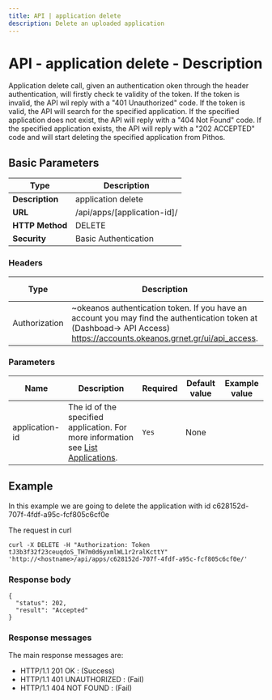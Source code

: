 ```yaml
---
title: API | application delete
description: Delete an uploaded application
---
```


# API - application delete - Description

Application delete call, given an authentication oken through the header authentication,
will firstly check te validity of the token. If the token is invalid, the API wil reply with
a "401 Unauthorized" code. If the token is valid, the API will search for the specified
application. If the specified application does not exist, the API will reply with a
"404 Not Found" code. If the specified application exists, the API will reply with a
"202 ACCEPTED" code and will start deleting the specified application from Pithos.

## Basic Parameters

|Type | Description
------|-------------
**Description** | application delete
**URL**         | /api/apps/[application-id]/
**HTTP Method** | DELETE
**Security**    | Basic Authentication


### Headers

Type | Description | Required | Default value | Example value
------|-------------|----------|---------------|---------------
Authorization | ~okeanos authentication token. If you have an account you may find the authentication token at (Dashboad-> API Access) https://accounts.okeanos.grnet.gr/ui/api_access. | `Yes` | None | Token tJ3b3f32f23ceuqdoS_..


### Parameters

Name | Description | Required | Default value | Example value
------|-------------|----------|---------------|---------------
application-id  | The id of the specified application. For more information see [List Applications](ApplicationsList.md). |`Yes` |None|


## Example

In this example we are going to delete the application with id c628152d-707f-4fdf-a95c-fcf805c6cf0e

The request in curl

```
curl -X DELETE -H "Authorization: Token tJ3b3f32f23ceuqdoS_TH7m0d6yxmlWL1r2ralKcttY" 'http://<hostname>/api/apps/c628152d-707f-4fdf-a95c-fcf805c6cf0e/'
```


### Response body

```
{
  "status": 202,
  "result": "Accepted"
}
```

### Response messages

The main response messages are:

- HTTP/1.1 201 OK : (Success)
- HTTP/1.1 401 UNAUTHORIZED : (Fail)
- HTTP/1.1 404 NOT FOUND : (Fail)
